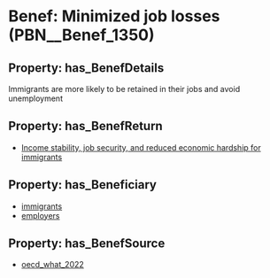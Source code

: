 # Benef: __Minimized job losses__ (PBN__Benef_1350)

## Property: has_BenefDetails

Immigrants are more likely to be retained in their jobs and avoid unemployment

## Property: has_BenefReturn

* [Income stability, job security, and reduced economic hardship for immigrants](../BenefReturn/PBN__BenefReturn_1525)

## Property: has_Beneficiary

* [immigrants](../Stakeholder/PBN__Stakeholder_489)
* [employers](../Stakeholder/PBN__Stakeholder_180)

## Property: has_BenefSource

* [oecd_what_2022](../Article/PBN__Article_287)

